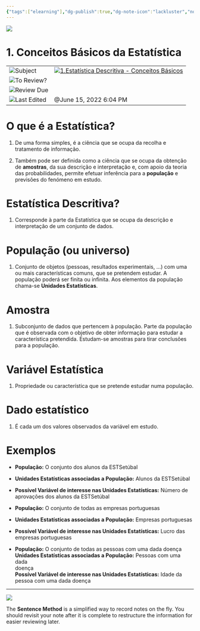 ```yaml
---
{"tags":["elearning"],"dg-publish":true,"dg-note-icon":"lackluster","noteIcon":"lackluster","permalink":"/04-resources-material-para-zettel/elearning/1-conceitos-basicos-da-estatistica/","dgPassFrontmatter":true,"created":"2025-10-16T10:21:21.340+01:00","updated":"2025-10-24T12:38:34.958+01:00"}
---
```



![](Dashboard/Attachments/icons_notes--sentence.png)

# 1. Conceitos Básicos da Estatística

|   |   |
|---|---|
|![](Dashboard/Attachments/arrow-northeast_gray%201171.svg)Subject|[![](Dashboard/Attachments/icons_graduate.png)1.Estatística Descritiva - Conceitos Básicos](../Subjects/1%20Estat%C3%ADstica%20Descritiva%20-%20Conceitos%20B%C3%A1sicos%20f2144333745141d493ecdf66e2f5a926.html)|
|![](Dashboard/Attachments/checkmark-square_gray%20652.svg)To Review?||
|![](Dashboard/Attachments/formula_gray%20471.svg)Review Due||
|![](Dashboard/Attachments/clock_gray%20103.svg)Last Edited|@June 15, 2022 6:04 PM|

# O que é a Estatística?

1. De uma forma simples, é a ciência que se ocupa da recolha e tratamento de informação.

2. Também pode ser definida como a ciência que se ocupa da obtenção de **amostras**, da sua descrição e interpretação e, com apoio da teoria das probabilidades, permite efetuar inferência para a **população** e previsões do fenómeno em estudo.

# Estatística Descritiva?

1. Corresponde à parte da Estatística que se ocupa da descrição e interpretação de um conjunto de dados.

# População (ou universo)

1. Conjunto de objetos (pessoas, resultados experimentais, …) com uma ou mais características comuns, que se pretendem estudar. A população poderá ser finita ou infinita. Aos elementos da população chama-se **Unidades Estatísticas**.

# Amostra

1. Subconjunto de dados que pertencem à população. Parte da população que é observada com o objetivo de obter informação para estudar a característica pretendida. Estudam-se amostras para tirar conclusões para a população.

# Variável Estatística

1. Propriedade ou característica que se pretende estudar numa população.

# Dado estatístico

1. É cada um dos valores observados da variável em estudo.

# Exemplos

- **População:** O conjunto dos alunos da ESTSetúbal

- **Unidades Estatísticas associadas a População:** Alunos da ESTSetúbal

- **Possível Variável de interesse nas Unidades Estatísticas:** Número de aprovações dos alunos da ESTSetúbal

- **População:** O conjunto de todas as empresas portuguesas

- **Unidades Estatísticas associadas a População:** Empresas portuguesas

- **Possível Variável de interesse nas Unidades Estatísticas:** Lucro das  
    empresas portuguesas  
    

- **População:** O conjunto de todas as pessoas com uma dada doença  
    **Unidades Estatísticas associadas a População:** Pessoas com uma dada  
    doença  
    **Possível Variável de interesse nas Unidades Estatísticas:** Idade da  
    pessoa com uma dada doença

---

![](Dashboard/Attachments/icons_questions.png)

The **Sentence Method** is a simplified way to record notes on the fly. You should revisit your note after it is complete to restructure the information for easier reviewing later.